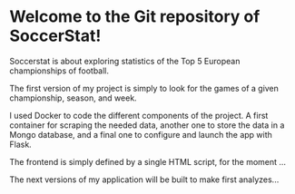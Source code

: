 <h1>Welcome to the Git repository of SoccerStat!</h1>

Soccerstat is about exploring statistics of the Top 5 European championships of football. 

The first version of my project is simply to look for the games of a given championship, season, and week.

I used Docker to code the different components of the project. A first container for scraping the needed data, another one to store the data in a Mongo database, and a final one to configure and launch the app with Flask. 

The frontend is simply defined by a single HTML script, for the moment ...

The next versions of my application will be built to make first analyzes...
